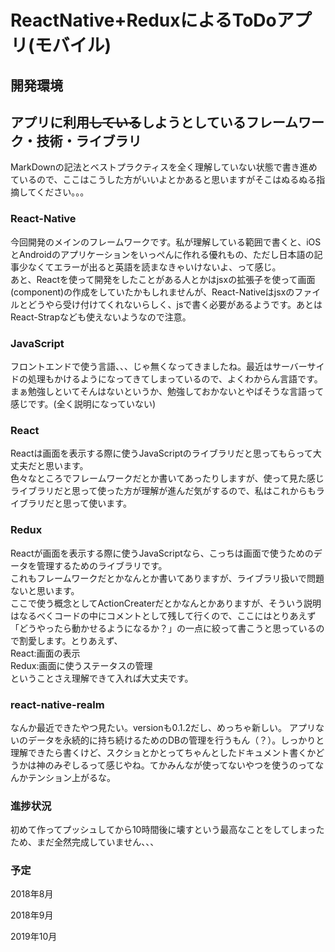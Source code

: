 # ReactNative+ReduxによるToDoアプリ(モバイル)
## 開発環境

## アプリに利用~~している~~しようとしているフレームワーク・技術・ライブラリ 
MarkDownの記法とベストプラクティスを全く理解していない状態で書き進めているので、ここはこうした方がいいよとかあると思いますがそこはぬるぬる指摘してください。。。<br>

### React-Native
今回開発のメインのフレームワークです。私が理解している範囲で書くと、iOSとAndroidのアプリケーションをいっぺんに作れる優れもの、ただし日本語の記事少なくてエラーが出ると英語を読まなきゃいけないよ、って感じ。<br>
あと、Reactを使って開発をしたことがある人とかはjsxの拡張子を使って画面(component)の作成をしていたかもしれませんが、React-Nativeはjsxのファイルとどうやら受け付けてくれないらしく、jsで書く必要があるようです。あとはReact-Strapなども使えないようなので注意。

### JavaScript
フロントエンドで使う言語、、、じゃ無くなってきましたね。最近はサーバーサイドの処理もかけるようになってきてしまっているので、よくわからん言語です。まぁ勉強しといてそんはないというか、勉強しておかないとやばそうな言語って感じです。(全く説明になっていない)
### React
Reactは画面を表示する際に使うJavaScriptのライブラリだと思ってもらって大丈夫だと思います。<br>
色々なところでフレームワークだとか書いてあったりしますが、使って見た感じライブラリだと思って使った方が理解が進んだ気がするので、私はこれからもライブラリだと思って使います。

### Redux
Reactが画面を表示する際に使うJavaScriptなら、こっちは画面で使うためのデータを管理するためのライブラリです。<br>
これもフレームワークだとかなんとか書いてありますが、ライブラリ扱いで問題ないと思います。<br>
ここで使う概念としてActionCreaterだとかなんとかありますが、そういう説明はなるべくコードの中にコメントとして残して行くので、ここにはとりあえず「どうやったら動かせるようになるか？」の一点に絞って書こうと思っているので割愛します。とりあえず、<br>
React:画面の表示<br>
Redux:画面に使うステータスの管理<br>
ということさえ理解できて入れば大丈夫です。

### react-native-realm
なんか最近できたやつ見たい。versionも0.1.2だし、めっちゃ新しい。
アプリないのデータを永続的に持ち続けるためのDBの管理を行うもん（？）。しっかりと理解できたら書くけど、スクショとかとってちゃんとしたドキュメント書くかどうかは神のみぞしるって感じやね。てかみんなが使ってないやつを使うのってなんかテンション上がるな。


<!--
## クローンからの実行方法
とりあえずクローンして動かしたいという人の為に、クローンしたあとにどうやってこれを動かすかをまず書いて行きます。
(ファイルの構成などについても書いて行きます。ちょっとずつ頑張って書いて行きマンモス)
-->

### 進捗状況
初めて作ってプッシュしてから10時間後に壊すという最高なことをしてしまったため、まだ全然完成していません、、、<br>

### 予定
2018年8月<br>

2018年9月<br>

2019年10月<br>

